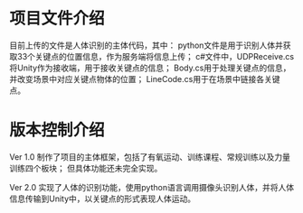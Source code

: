 # 项目文件介绍
目前上传的文件是人体识别的主体代码，其中：
python文件是用于识别人体并获取33个关键点的位置信息，作为服务端将信息上传；
c#文件中，UDPReceive.cs将Unity作为接收端，用于接收关键点的信息；
Body.cs用于处理关键点的信息，并改变场景中对应关键点物体的位置；
LineCode.cs用于在场景中链接各关键点。

# 版本控制介绍
Ver 1.0
制作了项目的主体框架，包括了有氧运动、训练课程、常规训练以及力量训练四个板块；
但具体功能还未完全实现。

Ver 2.0 
实现了人体的识别功能，使用python语言调用摄像头识别人体，并将人体信息传输到Unity中，以关键点的形式表现人体运动。
